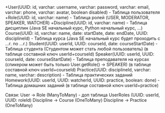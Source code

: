 +User(UUID: id, varchar: username, varchar: password, varchar: email, varchar: phone, varchar: avatar, boolean disabled) - Таблица пользователя
+Role(UUID: id, varchar: name) - Таблица ролей (USER, MODERATOR, SPEAKER, WATCHER)
+Discipline(UUID: id, varchar: name) - Таблица дисциплин (Java SE начальный курс, Python начальный курс, ...)
Course(UUID: id, varchar: name, date: startDate, date: endDate, UUID: disciplineId) - Таблица курса (Java SE начальный курс будет проходить с ...г. по ...г.)
Student(UUID: userId, UUID: courseId, date: courseStartDate) -  Таблица студента (Студентом может стать любой пользователь) (в таблице составной ключ userId+courseId)
Speaker(UUID: userId, UUID: courseId, date: courseStartDate) - Таблица преподавателя на курсах (спикером может быть только User.getRole() -> SPEAKER) (в таблице составной ключ userId+courseId)
Practice(UUID: disciplineId, varchar: name, varchar: description) - Таблица практических заданий
Homework(UUID: userId, UUID: watcherId, UUID: practice, boolean: done) - Таблица домашних заданий (в таблице составной ключ userId+practice)

Связи:
User -> Role (ManyToMany) - доп таблица UserRoles (UUID: userId, UUID: roleId)
Discipline -> Course (OneToMany)
Discipline -> Practice (OneToMany)